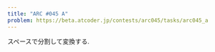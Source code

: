 ```yaml
---
title: "ARC #045 A"
problem: https://beta.atcoder.jp/contests/arc045/tasks/arc045_a
---
```

スペースで分割して変換する.
